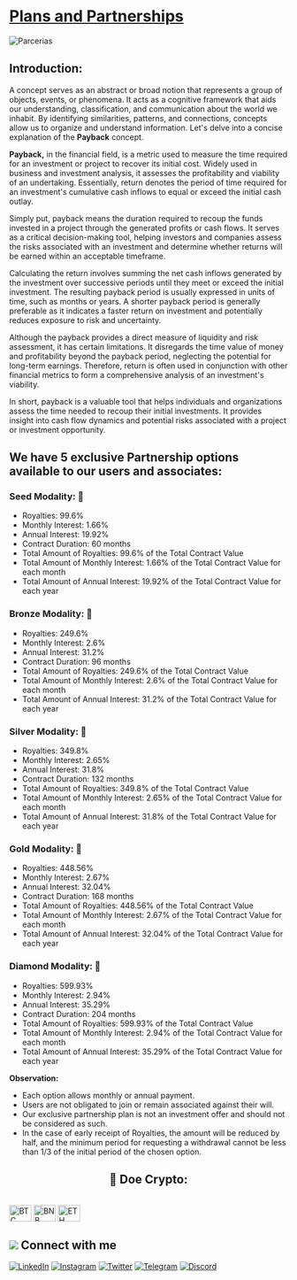 # [Plans and Partnerships](https://www.asppibra.com.br/)

![Parcerias](https://github.com/ASPPIBRA-DAO/ASPPIBRA-DAO/assets/80177249/c7540411-23ec-466d-bc25-f5ca047107e4)

## Introduction:

A concept serves as an abstract or broad notion that represents a group of objects, events, or phenomena. It acts as a cognitive framework that aids our understanding, classification, and communication about the world we inhabit. By identifying similarities, patterns, and connections, concepts allow us to organize and understand information. Let's delve into a concise explanation of the **Payback** concept.

**Payback,** in the financial field, is a metric used to measure the time required for an investment or project to recover its initial cost. Widely used in business and investment analysis, it assesses the profitability and viability of an undertaking. Essentially, return denotes the period of time required for an investment's cumulative cash inflows to equal or exceed the initial cash outlay.

Simply put, payback means the duration required to recoup the funds invested in a project through the generated profits or cash flows. It serves as a critical decision-making tool, helping investors and companies assess the risks associated with an investment and determine whether returns will be earned within an acceptable timeframe.

Calculating the return involves summing the net cash inflows generated by the investment over successive periods until they meet or exceed the initial investment. The resulting payback period is usually expressed in units of time, such as months or years. A shorter payback period is generally preferable as it indicates a faster return on investment and potentially reduces exposure to risk and uncertainty.

Although the payback provides a direct measure of liquidity and risk assessment, it has certain limitations. It disregards the time value of money and profitability beyond the payback period, neglecting the potential for long-term earnings. Therefore, return is often used in conjunction with other financial metrics to form a comprehensive analysis of an investment's viability.

In short, payback is a valuable tool that helps individuals and organizations assess the time needed to recoup their initial investments. It provides insight into cash flow dynamics and potential risks associated with a project or investment opportunity.

## We have 5 exclusive Partnership options available to our users and associates:


### Seed Modality:  🌱
- Royalties: 99.6%
- Monthly Interest: 1.66%
- Annual Interest: 19.92%
- Contract Duration: 60 months
- Total Amount of Royalties: 99.6% of the Total Contract Value
- Total Amount of Monthly Interest: 1.66% of the Total Contract Value for each month
- Total Amount of Annual Interest: 19.92% of the Total Contract Value for each year


### Bronze Modality:  🥉
- Royalties: 249.6%
- Monthly Interest: 2.6%
- Annual Interest: 31.2%
- Contract Duration: 96 months
- Total Amount of Royalties: 249.6% of the Total Contract Value
- Total Amount of Monthly Interest: 2.6% of the Total Contract Value for each month
- Total Amount of Annual Interest: 31.2% of the Total Contract Value for each year

### Silver Modality:  🥈
- Royalties: 349.8%
- Monthly Interest: 2.65%
- Annual Interest: 31.8%
- Contract Duration: 132 months
- Total Amount of Royalties: 349.8% of the Total Contract Value
- Total Amount of Monthly Interest: 2.65% of the Total Contract Value for each month
- Total Amount of Annual Interest: 31.8% of the Total Contract Value for each year

### Gold Modality:  🥇
- Royalties: 448.56%
- Monthly Interest: 2.67%
- Annual Interest: 32.04%
- Contract Duration: 168 months
- Total Amount of Royalties: 448.56% of the Total Contract Value
- Total Amount of Monthly Interest: 2.67% of the Total Contract Value for each month
- Total Amount of Annual Interest: 32.04% of the Total Contract Value for each year

### Diamond Modality:  💎
- Royalties: 599.93%
- Monthly Interest: 2.94%
- Annual Interest: 35.29%
- Contract Duration: 204 months
- Total Amount of Royalties: 599.93% of the Total Contract Value
- Total Amount of Monthly Interest: 2.94% of the Total Contract Value for each month
- Total Amount of Annual Interest: 35.29% of the Total Contract Value for each year


**Observation:**

- Each option allows monthly or annual payment.
- Users are not obligated to join or remain associated against their will.
- Our exclusive partnership plan is not an investment offer and should not be considered as such.
- In the case of early receipt of Royalties, the amount will be reduced by half, and the minimum period for requesting a withdrawal cannot be less than 1/3 of the initial period of the chosen option.


## <h2 align="center">🎁 Doe Crypto:</h2>

<div style="display: inline_block"><br>
<img align="center" alt="BTC" height="30" width="40" src="https://user-images.githubusercontent.com/80177249/180482937-475896ac-4853-470f-80da-dae18bcf7748.svg">
<img align="center" alt="BNB" height="30" width="40" src="https://user-images.githubusercontent.com/80177249/180481724-2560053f-dcd3-4879-a63f-5801eb373e66.svg">
<img align="center" alt="ETH" height="30" width="40" src="https://user-images.githubusercontent.com/80177249/180481896-cf45cdde-72f9-4986-8181-9ee64fae126d.svg">

## <img src="https://img.icons8.com/nolan/25/computer.png"/> Connect with me

[![LinkedIn](https://img.shields.io/badge/linkedin-%230077B5.svg?&style=for-the-badge&logo=linkedin&logoColor=white)](https://linkedin.com/company/asppibra-dao/) 
[![Instagram](https://img.shields.io/badge/Instagram-%23E4405F.svg?style=for-the-badge&logo=Instagram&logoColor=white)](https://instagram.com/asppibra/) 
[![Twitter](https://img.shields.io/badge/twitter-%231DA1F2.svg?&style=for-the-badge&logo=twitter&logoColor=white)](https://twitter.com/ASPPIBRA_ORG) 
[![Telegram](https://img.shields.io/badge/Telegram-2CA5E0?style=for-the-badge&logo=telegram&logoColor=white)](https://t.me/Mundo_Digital_BR)
[![Discord](https://img.shields.io/badge/Discord-7289DA?style=for-the-badge&logo=discord&logoColor=white)](https://discord)

</div>
